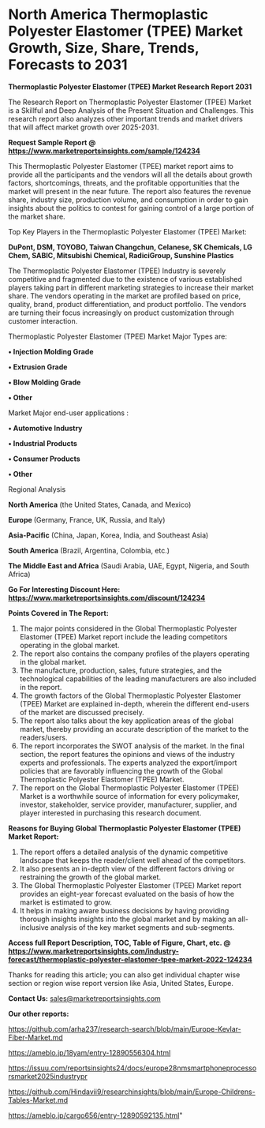 # North America Thermoplastic Polyester Elastomer (TPEE) Market Growth, Size, Share, Trends, Forecasts to 2031

<strong>Thermoplastic Polyester Elastomer (TPEE) Market Research Report 2031</strong>

The Research Report on Thermoplastic Polyester Elastomer (TPEE) Market is a Skillful and Deep Analysis of the Present Situation and Challenges. This research report also analyzes other important trends and market drivers that will affect market growth over 2025-2031.

<strong>Request Sample Report @ <a href=https://www.marketreportsinsights.com/sample/124234>https://www.marketreportsinsights.com/sample/124234</a></strong>

This Thermoplastic Polyester Elastomer (TPEE) market report aims to provide all the participants and the vendors will all the details about growth factors, shortcomings, threats, and the profitable opportunities that the market will present in the near future. The report also features the revenue share, industry size, production volume, and consumption in order to gain insights about the politics to contest for gaining control of a large portion of the market share.

Top Key Players in the Thermoplastic Polyester Elastomer (TPEE) Market:

<strong>DuPont, DSM, TOYOBO, Taiwan Changchun, Celanese, SK Chemicals, LG Chem, SABIC, Mitsubishi Chemical, RadiciGroup, Sunshine Plastics</strong>

The Thermoplastic Polyester Elastomer (TPEE) Industry is severely competitive and fragmented due to the existence of various established players taking part in different marketing strategies to increase their market share. The vendors operating in the market are profiled based on price, quality, brand, product differentiation, and product portfolio. The vendors are turning their focus increasingly on product customization through customer interaction.

Thermoplastic Polyester Elastomer (TPEE) Market Major Types are:

<strong>• Injection Molding Grade

• Extrusion Grade

• Blow Molding Grade

• Other</strong>

Market Major end-user applications :

<strong>• Automotive Industry

• Industrial Products

• Consumer Products

• Other</strong>

Regional Analysis

</u><strong><b>North America</b></strong> (the United States, Canada, and Mexico)

<strong><b>Europe </b></strong>(Germany, France, UK, Russia, and Italy)

<strong><b>Asia-Pacific</b></strong> (China, Japan, Korea, India, and Southeast Asia)

<strong><b>South America</b></strong> (Brazil, Argentina, Colombia, etc.)

<strong><b>The Middle East and Africa</b></strong> (Saudi Arabia, UAE, Egypt, Nigeria, and South Africa)

<strong>Go For Interesting Discount Here: <a href=https://www.marketreportsinsights.com/discount/124234>https://www.marketreportsinsights.com/discount/124234</a></strong>

<strong>Points Covered in The Report:</strong>
<ol>
  <li>The major points considered in the Global Thermoplastic Polyester Elastomer (TPEE) Market report include the leading competitors operating in the global market.</li>
  <li>The report also contains the company profiles of the players operating in the global market.</li>
  <li>The manufacture, production, sales, future strategies, and the technological capabilities of the leading manufacturers are also included in the report.</li>
  <li>The growth factors of the Global Thermoplastic Polyester Elastomer (TPEE) Market are explained in-depth, wherein the different end-users of the market are discussed precisely.</li>
  <li>The report also talks about the key application areas of the global market, thereby providing an accurate description of the market to the readers/users.</li>
  <li>The report incorporates the SWOT analysis of the market. In the final section, the report features the opinions and views of the industry experts and professionals. The experts analyzed the export/import policies that are favorably influencing the growth of the Global Thermoplastic Polyester Elastomer (TPEE) Market.</li>
  <li>The report on the Global Thermoplastic Polyester Elastomer (TPEE) Market is a worthwhile source of information for every policymaker, investor, stakeholder, service provider, manufacturer, supplier, and player interested in purchasing this research document.</li>
</ol>
<strong>Reasons for Buying Global Thermoplastic Polyester Elastomer (TPEE) Market Report:</strong>

<ol>
  <li>The report offers a detailed analysis of the dynamic competitive landscape that keeps the reader/client well ahead of the competitors.</li>
  <li>It also presents an in-depth view of the different factors driving or restraining the growth of the global market.</li>
  <li>The Global Thermoplastic Polyester Elastomer (TPEE) Market report provides an eight-year forecast evaluated on the basis of how the market is estimated to grow.</li>
  <li>It helps in making aware business decisions by having providing thorough insights insights into the global market and by making an all-inclusive analysis of the key market segments and sub-segments.</li>
</ol>
<strong>Access full Report Description, TOC, Table of Figure, Chart, etc. @ <a href=https://www.marketreportsinsights.com/industry-forecast/thermoplastic-polyester-elastomer-tpee-market-2022-124234>https://www.marketreportsinsights.com/industry-forecast/thermoplastic-polyester-elastomer-tpee-market-2022-124234</a></strong>


Thanks for reading this article; you can also get individual chapter wise section or region wise report version like Asia, United States, Europe.

<strong>Contact Us:</strong>
sales@marketreportsinsights.com

<strong>Our other reports:</strong>

<a href=https://github.com/arha237/research-search/blob/main/Europe-Kevlar-Fiber-Market.md>https://github.com/arha237/research-search/blob/main/Europe-Kevlar-Fiber-Market.md</a>

<a href=https://ameblo.jp/18yam/entry-12890556304.html>https://ameblo.jp/18yam/entry-12890556304.html</a>

<a href=https://issuu.com/reportsinsights24/docs/europe28nmsmartphoneprocessorsmarket2025industrypr>https://issuu.com/reportsinsights24/docs/europe28nmsmartphoneprocessorsmarket2025industrypr</a>

<a href=https://github.com/Hindavii9/researchinsights/blob/main/Europe-Childrens-Tables-Market.md>https://github.com/Hindavii9/researchinsights/blob/main/Europe-Childrens-Tables-Market.md</a>

<a href=https://ameblo.jp/cargo656/entry-12890592135.html>https://ameblo.jp/cargo656/entry-12890592135.html</a>"
